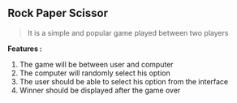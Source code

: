 ## Rock Paper Scissor
> It is a simple and popular game played between two players

**Features :**
1. The game will be between user and computer
2. The computer will randomly select his option
3. The user should be able to select his option from the interface
4. Winner should be displayed after the game over

